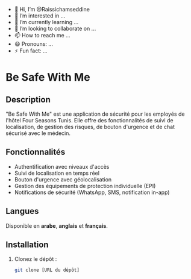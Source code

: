 - 👋 Hi, I’m @Raissichamseddine
- 👀 I’m interested in ...
- 🌱 I’m currently learning ...
- 💞️ I’m looking to collaborate on ...
- 📫 How to reach me ...
- 😄 Pronouns: ...
- ⚡ Fun fact: ...

<!---
Raissichamseddine/Raissichamseddine is a ✨ special ✨ repository because its `README.md` (this file) appears on your GitHub profile.
You can click the Preview link to take a look at your changes.
--->
# Be Safe With Me

## Description
"Be Safe With Me" est une application de sécurité pour les employés de l'hôtel Four Seasons Tunis. Elle offre des fonctionnalités de suivi de localisation, de gestion des risques, de bouton d'urgence et de chat sécurisé avec le médecin.

## Fonctionnalités
- Authentification avec niveaux d'accès
- Suivi de localisation en temps réel
- Bouton d'urgence avec géolocalisation
- Gestion des équipements de protection individuelle (EPI)
- Notifications de sécurité (WhatsApp, SMS, notification in-app)

## Langues
Disponible en **arabe**, **anglais** et **français**.

## Installation
1. Clonez le dépôt :
   ```bash
   git clone [URL du dépôt]
